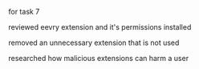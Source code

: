 for task 7

reviewed eevry extension and it's permissions installed 

removed an unnecessary extension that is not used

researched how malicious extensions can harm a user
